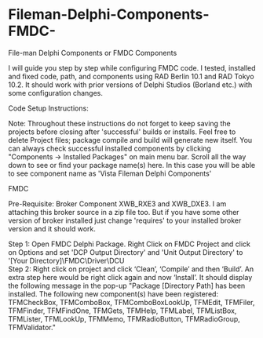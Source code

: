 # Fileman-Delphi-Components-FMDC-
File-man Delphi Components or FMDC Components

I will guide you step by step while configuring FMDC code. I tested, installed and fixed code, path, and components using RAD Berlin 10.1 and RAD Tokyo 10.2. It should work with prior versions of Delphi Studios (Borland etc.) with some configuration changes.

Code Setup Instructions:

Note: Throughout these instructions do not forget to keep saving the projects before closing after 'successful' builds or installs. Feel free to delete Project files; package compile and build will generate new itself. You can always check successful installed components by clicking "Components -> Installed Packages" on main menu bar. Scroll all the way down to see or find your package name(s) here. In this case you will be able to see component name as 'Vista Fileman Delphi Components'

FMDC

Pre-Requisite: Broker Component XWB_RXE3 and XWB_DXE3. I am attaching this broker source in a zip file too. But if you have some other version of broker installed just change 'requires' to your installed broker version and it should work.

Step 1: Open FMDC Delphi Package. Right Click on FMDC Project and click on Options and set 'DCP Output Directory' and 'Unit Output Directory' to '[Your Directory]\FMDC\Driver\DCU\
Step 2: Right click on project and click ‘Clean’, ‘Compile’ and then ‘Build’. An extra step here would be right click again and now ‘Install’. It should display the following message in the pop-up "Package [Directory Path] has been installed. The following new component(s) have been registered: TFMCheckBox, TFMComboBox, TFMComboBoxLookUp, TFMEdit, TFMFiler, TFMFinder, TFMFindOne, TFMGets, TFMHelp, TFMLabel, TFMListBox, TFMLister, TFMLookUp, TFMMemo, TFMRadioButton, TFMRadioGroup, TFMValidator."
